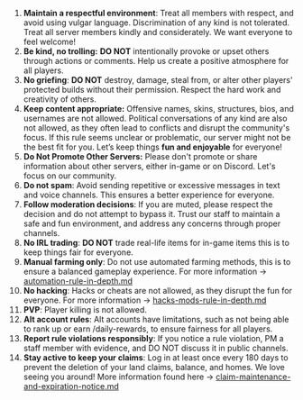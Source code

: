 1. **Maintain a respectful environment**: Treat all members with respect, and avoid using vulgar language. Discrimination of any kind is not tolerated. Treat all server members kindly and considerately.  We want everyone to feel welcome!
2. **Be kind, no trolling:** **DO NOT** intentionally provoke or upset others through actions or comments. Help us create a positive atmosphere for all players.
3. **No griefing**: **DO NOT** destroy, damage, steal from, or alter other players' protected builds without their permission. Respect the hard work and creativity of others.
4. **Keep content appropriate:** Offensive names, skins, structures, bios, and usernames are not allowed. Political conversations of any kind are also not allowed, as they often lead to conflicts and disrupt the community's focus. If this rule seems unclear or problematic, our server might not be the best fit for you. Let’s keep things **fun and enjoyable** for everyone!
5. **Do Not Promote Other Servers:** Please don't promote or share information about other servers, either in-game or on Discord. Let's focus on our community.
6. **Do not spam**: Avoid sending repetitive or excessive messages in text and voice channels. This ensures a better experience for everyone.
7. **Follow moderation decisions**: If you are muted, please respect the decision and do not attempt to bypass it. Trust our staff to maintain a safe and fun environment, and address any concerns through proper channels.
8. **No IRL trading**: **DO NOT** trade real-life items for in-game items this is to keep things fair for everyone.
9. **Manual farming only**: Do not use automated farming methods, this is to ensure a balanced gameplay experience. For more information -> [automation-rule-in-depth.md](../rules-policies/automation-rule-in-depth.md)
10. **No hacking**: Hacks or cheats are not allowed, as they disrupt the fun for everyone. For more information -> [hacks-mods-rule-in-depth.md](../rules-policies/hacks-mods-rule-in-depth.md)
11. **PVP**: Player killing is not allowed.
12. **Alt account rules**: Alt accounts have limitations, such as not being able to rank up or earn /daily-rewards, to ensure fairness for all players.
13. **Report rule violations responsibly**: If you notice a rule violation, PM a staff member with evidence, and DO NOT discuss it in public channels.
14. **Stay active to keep your claims**: Log in at least once every 180 days to prevent the deletion of your land claims, balance, and homes. We love seeing you around! More information found here -> [claim-maintenance-and-expiration-notice.md](../gameplay-features/land-claiming/claim-maintenance-and-expiration-notice.md)